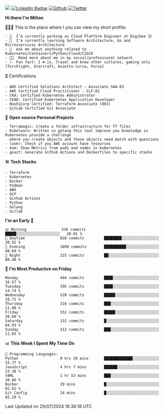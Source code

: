 ![](https://komarev.com/ghpvc/?username=miltlima&color=blueviolet) [![Linkedin Badge](https://img.shields.io/badge/-LinkedIn-blue?style=flat-square&logo=Linkedin&logoColor=white&link=https://www.linkedin.com/in/miltonlimaj/)](https://www.linkedin.com/in/miltonlimaj/) [![Github](https://img.shields.io/github/followers/miltlima?style=social)](https://github.com/miltlima?tab=followers) [![Twitter](https://img.shields.io/twitter/follow/milt_lima?style=social)](https://twitter.com/milt_lima)
 


     
**Hi there I'm Milton**

👨🏽‍💻 This is the place where I you can view my short profile:
```text
- 🔭  I’m currently working as Cloud Platform Engineer at Digibee 😉
- 🌱  I’m currently learning Software Architecture, Go and Microsservices Architecture
- 💬  Ask me about anything related to Kubernetes/Containers/Python/Cloud/CI&CD
- 👨‍💻  Read more about me in my social/professional network
- ⚡  Fun fact: I ❤️ 🐶s, Travel and know other cultures, gaming only [Torchlight, Starcraft, Assetto Corsa, Forza]
```
🎖 Certifications
```text
- AWS Certified Solutions Architect – Associate SAA-03
- AWS Certified Cloud Practitioner - CLF-01
- CKA: Certified Kubernetes Administrator
- CKAD: Certified Kubernetes Application Developer
- HashiCorp Certified: Terraform Associate (003)
- GitLab Certified Git Associate
```
📐 **Open source Personal Projects**

```text
- Terramagic: Create a folder infrastructure for Tf files
- Kubelearn: Written in golang this tool improve you knowledge in Kubernetes provide a challenge
  where you create objects and these objects need match with questions
- lookr: Check if you AWS account have resources
- kom: Show Metrics from pods and nodes in Kubernetes
- goact: Generate Github Actions and Dockerfiles to specific stacks
```
🛠 **Tech Stacks**

```text
- Terraform
- Kubernetes
- Docker
- Podman
- AWS
- GCP
- Github Actions
- Python
- Golang
- Gitlab
```         

<!--START_SECTION:waka-->
**I'm an Early 🐤** 

```text
🌞 Morning                536 commits         █████░░░░░░░░░░░░░░░░░░░░   20.01 % 
🌆 Daytime                828 commits         ████████░░░░░░░░░░░░░░░░░   30.91 % 
🌃 Evening                1090 commits        ██████████░░░░░░░░░░░░░░░   40.69 % 
🌙 Night                  225 commits         ██░░░░░░░░░░░░░░░░░░░░░░░   08.40 % 
```
📅 **I'm Most Productive on Friday** 

```text
Monday                   444 commits         ████░░░░░░░░░░░░░░░░░░░░░   16.57 % 
Tuesday                  395 commits         ████░░░░░░░░░░░░░░░░░░░░░   14.74 % 
Wednesday                528 commits         █████░░░░░░░░░░░░░░░░░░░░   19.71 % 
Thursday                 316 commits         ███░░░░░░░░░░░░░░░░░░░░░░   11.80 % 
Friday                   552 commits         █████░░░░░░░░░░░░░░░░░░░░   20.60 % 
Saturday                 132 commits         █░░░░░░░░░░░░░░░░░░░░░░░░   04.93 % 
Sunday                   312 commits         ███░░░░░░░░░░░░░░░░░░░░░░   11.65 % 
```


📊 **This Week I Spent My Time On** 

```text
💬 Programming Languages: 
Python                   9 hrs 29 mins       █████████████░░░░░░░░░░░░   53.77 % 
JavaScript               4 hrs 7 mins        ██████░░░░░░░░░░░░░░░░░░░   23.38 % 
YAML                     1 hr 53 mins        ███░░░░░░░░░░░░░░░░░░░░░░   10.66 % 
Docker                   29 mins             █░░░░░░░░░░░░░░░░░░░░░░░░   02.82 % 
Git Config               24 mins             █░░░░░░░░░░░░░░░░░░░░░░░░   02.29 % 
```


 Last Updated on 29/07/2024 18:38:18 UTC
<!--END_SECTION:waka-->

